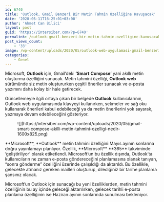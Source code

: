 ```yaml
---
id: 6740
title: 'Outlook, Gmail Benzeri Bir Metin Tahmin Özelliğine Kavuşacak'
date: '2020-05-11T16:25:01+03:00'
author: 'Ahmet Can Bilici'
layout: post
guid: 'https://intersiber.com/?p=6740'
permalink: /outlook-gmail-benzeri-bir-metin-tahmin-ozelligine-kavusacak/
post_views_count:
    - '33'
image: /wp-content/uploads/2020/05/outlook-web-uygulamasi-gmail-benzeri-bir-metin-tahmin-ozelligine-kavusacak.png
categories:
    - Genel
---
```


Microsoft, **Outlook** için, Gmail’deki ‘**Smart** **Compose**’ yani akıllı metin oluşturma özelliğini sunacak. Metin tahmini özelliği, **Outlook** **web** sürümünde siz metin oluştururken çeşitli öneriler sunacak ve e-posta yazımını daha kolay bir hale getirecek.

Güncellemeyle ilgili ortaya çıkan bir belgede **Outlook** kullanıcılarının, Outlook web uygulamasında klavyeyi kullanırken, sekmeler ve sağ oku kullanarak önerileri kabul edebileceği ya da metin önerilerini yok sayarak, yazmaya devam edebileceğini gösteriyor.

<figure class="wp-block-image size-large">![](https://intersiber.com/wp-content/uploads/2020/05/gmail-smart-compose-akilli-metin-tahmini-ozelligi-nedir-1600x825.png)</figure>**Microsoft**, **Outlook** metin tahmini özelliğini Mayıs ayının sonlarına doğru yayınlamayı planlıyor. Özellik, **Microsoft** **365** takviminde ‘geliştiriliyor’ olarak etiketlendi. Microsoft’un bu özellik dışında, Outlook’ta kullanıcıların ne zaman e-posta göndereceğini planlamasına olanak tanıyan, “sonra gönderme” özelliğini üzerinde çalışıldığı da aktarıldı. Bu özellikle, gelecekte atmanız gereken mailleri oluşturup, dilediğiniz bir tarihe planlama şansınız olacak.

Microsoft’un Outlook için sunacağı bu yeni özelliklerden, metin tahmini özelliğinin bu ay içinde geleceği aktarılırken, gelecek tarihli e-posta planlama özelliğinin ise Haziran ayının sonlarında sunulması bekleniyor.